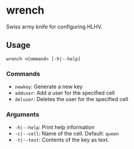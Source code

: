 # wrench

Swiss army knife for configuring HLHV.

## Usage

`wrench <Command> [-h|--help]`

### Commands

- `newkey`: Generate a new key
- `adduser`: Add a user for the specified cell
- `deluser`: Deletes the user for the specified cell

### Arguments

- `-h|--help`: Print help information
- `-c|--cell`: Name of the cell. Default: `queen`
- `-t|--text`: Contents of the key as text.

